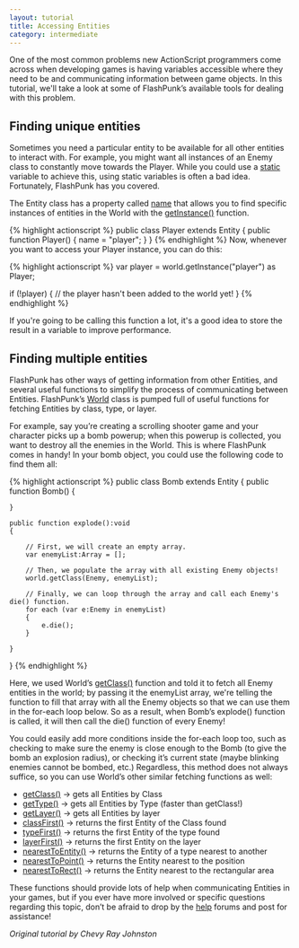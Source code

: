 ```yaml
---
layout: tutorial
title: Accessing Entities
category: intermediate
---
```


One of the most common problems new ActionScript programmers come across when developing games is having variables accessible where they need to be and communicating information between game objects. In this tutorial, we'll take a look at some of FlashPunk’s available tools for dealing with this problem.

Finding unique entities
--

Sometimes you need a particular entity to be available for all other entities to interact with. For example, you might want all instances of an Enemy class to constantly move towards the Player. While you could use a [static][1] variable to achieve this, using static variables is often a bad idea. Fortunately, FlashPunk has you covered.

The Entity class has a property called [name][2] that allows you to find specific instances of entities in the World with the [getInstance()][3] function.

{% highlight actionscript %}
public class Player extends Entity
{
	public function Player()
	{
		name = "player";
	}
}
{% endhighlight %}
Now, whenever you want to access your Player instance, you can do this:

{% highlight actionscript %}
var player = world.getInstance("player") as Player;

if (!player)
{
	// the player hasn't been added to the world yet!
}
{% endhighlight %}

If you're going to be calling this function a lot, it's a good idea to store the result in a variable to improve performance.

Finding multiple entities
--

FlashPunk has other ways of getting information from other Entities, and several useful functions to simplify the process of communicating between Entities. FlashPunk’s [World][4] class is pumped full of useful functions for fetching Entities by class, type, or layer.

For example, say you’re creating a scrolling shooter game and your character picks up a bomb powerup; when this powerup is collected, you want to destroy all the enemies in the World. This is where FlashPunk comes in handy! In your bomb object, you could use the following code to find them all:

{% highlight actionscript %}
public class Bomb extends Entity
{
	public function Bomb()
	{

	}

	public function explode():void
	{
		
		// First, we will create an empty array.
		var enemyList:Array = [];

		// Then, we populate the array with all existing Enemy objects!
		world.getClass(Enemy, enemyList);

		// Finally, we can loop through the array and call each Enemy's die() function.
		for each (var e:Enemy in enemyList)
		{
			e.die();
		}
		
	}
}
{% endhighlight %}

Here, we used World’s [getClass()][5] function and told it to fetch all Enemy entities in the world; by passing it the enemyList array, we're telling the function to fill that array with all the Enemy objects so that we can use them in the for-each loop below. So as a result, when Bomb’s explode() function is called, it will then call the die() function of every Enemy!

You could easily add more conditions inside the for-each loop too, such as checking to make sure the enemy is close enough to the Bomb (to give the bomb an explosion radius), or checking it’s current state (maybe blinking enemies cannot be bombed, etc.) Regardless, this method does not always suffice, so you can use World’s other similar fetching functions as well:

 - [getClass()][6] -> gets all Entities by Class
 - [getType()][7] -> gets all Entities by Type (faster than getClass!)
 - [getLayer()][8] -> gets all Entities by layer
 - [classFirst()][9] -> returns the first Entity of the Class found
 - [typeFirst()][10] -> returns the first Entity of the type found
 - [layerFirst()][11] -> returns the first Entity on the layer
 - [nearestToEntity()][12] -> returns the Entity of a type nearest to another
 - [nearestToPoint()][13] -> returns the Entity nearest to the position
 - [nearestToRect()][14] -> returns the Entity nearest to the rectangular area

These functions should provide lots of help when communicating Entities in your games, but if you ever have more involved or specific questions regarding this topic, don’t be afraid to drop by the [help][15] forums and post for assistance!


*Original tutorial by Chevy Ray Johnston*


  [1]: http://help.adobe.com/en_US/ActionScript/3.0_ProgrammingAS3/WS5b3ccc516d4fbf351e63e3d118a9b90204-7f31.html
  [2]: http://useflashpunk.net/docs/net/flashpunk/Entity.html#name
  [3]: http://useflashpunk.net/docs/net/flashpunk/World.html#getInstance%28%29
  [4]: http://useflashpunk.net/docs/net/flashpunk/World.html
  [5]: http://useflashpunk.net/docs/net/flashpunk/World.html
  [6]: http://useflashpunk.net/docs/net/flashpunk/World.html#getClass%28%29
  [7]: http://useflashpunk.net/docs/net/flashpunk/World.html#getType%29
  [8]: http://useflashpunk.net/docs/net/flashpunk/World.html#getLayer%28%29
  [9]: http://useflashpunk.net/docs/net/flashpunk/World.html#classFirst%28%29
  [10]: http://useflashpunk.net/docs/net/flashpunk/World.html#typeFirst%28%29
  [11]: http://useflashpunk.net/docs/net/flashpunk/World.html#layerFirst%28%29
  [12]: http://useflashpunk.net/docs/net/flashpunk/World.html#nearestToEntity%28%29
  [13]: http://useflashpunk.net/docs/net/flashpunk/World.html#nearestToPoint%28%29
  [14]: http://useflashpunk.net/docs/net/flashpunk/World.html#nearestToRect%28%29
  [15]: http://developers.useflashpunk.net/category/help
